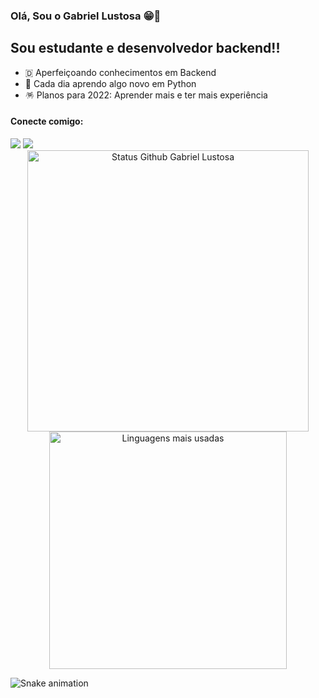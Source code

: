 ### Olá, Sou o Gabriel Lustosa 😁👋

## Sou estudante e desenvolvedor backend!!

- 🇩 Aperfeiçoando conhecimentos em Backend
- 🐍 Cada dia aprendo algo novo em Python
- 🪅 Planos para 2022: Aprender mais e ter mais experiência 

#### Conecte comigo:

<div>
  <a href="https://instagram.com/gabrielustosa" target="_blank"><img src="https://img.shields.io/badge/-Instagram-%23E4405F?style=for-the-badge&logo=instagram&logoColor=white" target="_blank"></a>
  <a href="https://www.linkedin.com/in/gabriel-lustosa-a58658223/" target="_blank"><img src="https://img.shields.io/badge/-LinkedIn-%230077B5?style=for-the-badge&logo=linkedin&logoColor=white" target="_blank"></a> 
</div>

<div align="center">
<img width="450em" alt="Status Github Gabriel Lustosa" src="https://github-readme-stats.vercel.app/api?username=gabrielustosa&show_icons=true&theme=dracula" />
<img width="380em" alt="Linguagens mais usadas" src="https://github-readme-stats.vercel.app/api/top-langs/?username=gabrielustosa&layout=compact&theme=dracula"/>
</div>

![Snake animation](https://github.com/gabrielustosa/gabrielustosa/blob/output/github-contribution-grid-snake.svg)
